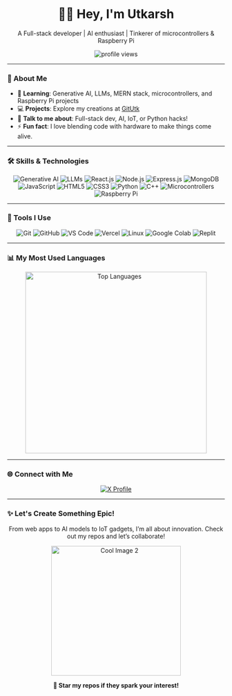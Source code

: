 <div align="center">
  <h1>👨‍💻 Hey, I'm Utkarsh</h1>
  <p>A Full-stack developer | AI enthusiast | Tinkerer of microcontrollers & Raspberry Pi</p>
  <img src="https://komarev.com/ghpvc/?username=GitUtk&label=Profile%20Views&color=ff2d55&style=flat-square" alt="profile views" />
</div>

---

### 🌟 About Me
- 🚀 **Learning**: Generative AI, LLMs, MERN stack, microcontrollers, and Raspberry Pi projects  
- 💻 **Projects**: Explore my creations at [GitUtk](https://github.com/GitUtk?tab=repositories)  
- 💬 **Talk to me about**: Full-stack dev, AI, IoT, or Python hacks!  
- ⚡ **Fun fact**: I love blending code with hardware to make things come alive.

---

### 🛠️ Skills & Technologies
<p align="center">
  <img src="https://img.shields.io/badge/-Generative%20AI-FF6F61?style=flat-square&logo=artificial-intelligence&logoColor=white" alt="Generative AI" />
  <img src="https://img.shields.io/badge/-LLMs-FF2D55?style=flat-square&logo=brain&logoColor=white" alt="LLMs" />
  <img src="https://img.shields.io/badge/-React-61DAFB?style=flat-square&logo=react&logoColor=black" alt="React.js" />
  <img src="https://img.shields.io/badge/-Node.js-339933?style=flat-square&logo=node.js&logoColor=white" alt="Node.js" />
  <img src="https://img.shields.io/badge/-Express.js-000000?style=flat-square&logo=express&logoColor=white" alt="Express.js" />
  <img src="https://img.shields.io/badge/-MongoDB-47A248?style=flat-square&logo=mongodb&logoColor=white" alt="MongoDB" />
  <img src="https://img.shields.io/badge/-JavaScript-F7DF1E?style=flat-square&logo=javascript&logoColor=black" alt="JavaScript" />
  <img src="https://img.shields.io/badge/-HTML5-E34F26?style=flat-square&logo=html5&logoColor=white" alt="HTML5" />
  <img src="https://img.shields.io/badge/-CSS3-1572B6?style=flat-square&logo=css3&logoColor=white" alt="CSS3" />
  <img src="https://img.shields.io/badge/-Python-3776AB?style=flat-square&logo=python&logoColor=white" alt="Python" />
  <img src="https://img.shields.io/badge/-C++-00599C?style=flat-square&logo=c%2b%2b&logoColor=white" alt="C++" />
  <img src="https://img.shields.io/badge/-Microcontrollers-FF4500?style=flat-square&logo=arduino&logoColor=white" alt="Microcontrollers" />
  <img src="https://img.shields.io/badge/-Raspberry%20Pi-C51A4A?style=flat-square&logo=raspberry-pi&logoColor=white" alt="Raspberry Pi" />
</p>

---

### 🧰 Tools I Use
<p align="center">
  <img src="https://img.shields.io/badge/-Git-F05032?style=flat-square&logo=git&logoColor=white" alt="Git" />
  <img src="https://img.shields.io/badge/-GitHub-181717?style=flat-square&logo=github&logoColor=white" alt="GitHub" />
  <img src="https://img.shields.io/badge/-VS%20Code-007ACC?style=flat-square&logo=visual-studio-code&logoColor=white" alt="VS Code" />
  <img src="https://img.shields.io/badge/-Vercel-000000?style=flat-square&logo=vercel&logoColor=white" alt="Vercel" />
  <img src="https://img.shields.io/badge/-Linux-FCC624?style=flat-square&logo=linux&logoColor=black" alt="Linux" />
  <img src="https://img.shields.io/badge/-Google%20Colab-F9AB00?style=flat-square&logo=google-colab&logoColor=white" alt="Google Colab" />
  <img src="https://img.shields.io/badge/-Replit-0D1523?style=flat-square&logo=replit&logoColor=white" alt="Replit" />
</p>

---

### 📊 My Most Used Languages
<div align="center">
  <img src="https://github-readme-stats.vercel.app/api/top-langs/?username=GitUtk&layout=compact&theme=dracula&hide_border=true" alt="Top Languages" width="420" />
</div>

---

### 🌐 Connect with Me
<p align="center">
  <a href="https://x.com/UtkDev">
    <img src="https://img.shields.io/badge/-@UtkDev-1DA1F2?style=flat-square&logo=x&logoColor=white&labelColor=000000" alt="X Profile" />
  </a>
</p>

---

### ✨ Let's Create Something Epic!
<div align="center">
  <p>From web apps to AI models to IoT gadgets, I’m all about innovation. Check out my repos and let’s collaborate!</p>
  <img src="https://media.tenor.com/GfSX-u7VGM4AAAAC/coding.gif" alt="Cool Image 2" width="300">
  <p><b>🌟 Star my repos if they spark your interest!</b></p>
</div>

